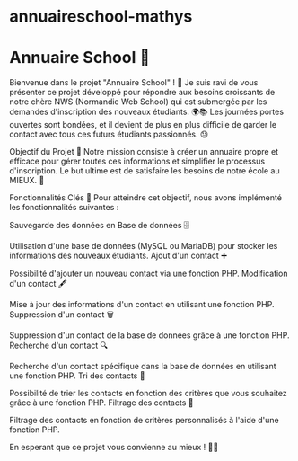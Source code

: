# annuaireschool-mathys
<h1>Annuaire School 🏫</h1>
Bienvenue dans le projet "Annuaire School" ! 👋 Je suis ravi de vous présenter ce projet développé pour répondre aux besoins croissants de notre chère NWS (Normandie Web School) qui est submergée par les demandes d'inscription des nouveaux étudiants. 🌍📚 Les journées portes ouvertes sont bondées, et il devient de plus en plus difficile de garder le contact avec tous ces futurs étudiants passionnés. 😓

Objectif du Projet 🎯
Notre mission consiste à créer un annuaire propre et efficace pour gérer toutes ces informations et simplifier le processus d'inscription. Le but ultime est de satisfaire les besoins de notre école au MIEUX. 💪

Fonctionnalités Clés 🔑
Pour atteindre cet objectif, nous avons implémenté les fonctionnalités suivantes :

Sauvegarde des données en Base de données 🗄️

Utilisation d'une base de données (MySQL ou MariaDB) pour stocker les informations des nouveaux étudiants.
Ajout d'un contact ➕

Possibilité d'ajouter un nouveau contact via une fonction PHP.
Modification d'un contact 🖋️

Mise à jour des informations d'un contact en utilisant une fonction PHP.
Suppression d'un contact 🗑️

Suppression d'un contact de la base de données grâce à une fonction PHP.
Recherche d'un contact 🔍

Recherche d'un contact spécifique dans la base de données en utilisant une fonction PHP.
Tri des contacts 🧹

Possibilité de trier les contacts en fonction des critères que vous souhaitez grâce à une fonction PHP.
Filtrage des contacts 🧐

Filtrage des contacts en fonction de critères personnalisés à l'aide d'une fonction PHP.

En esperant que ce projet vous convienne au mieux ! 🚀💫
